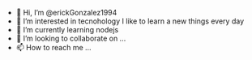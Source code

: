 - 👋 Hi, I’m @erickGonzalez1994
- 👀 I’m interested in tecnohology I like to learn a new things every day
- 🌱 I’m currently learning nodejs
- 💞️ I’m looking to collaborate on ...
- 📫 How to reach me ...

<!---
erickGonzalez1994/erickGonzalez1994 is a ✨ special ✨ repository because its `README.md` (this file) appears on your GitHub profile.
You can click the Preview link to take a look at your changes.
--->
